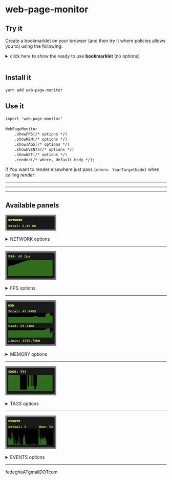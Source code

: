 # web-page-monitor


## Try it

Create a bookmarklet on your browser (and then try it where policies allows you to)  using the following:

<details>
    <summary>click here to show the ready to use <strong>bookmarklet</strong> (no options)</summary>

<pre>
javascript:void(function(){%2Bfunction()%7B%0A%20%20%20%20var%20url%20%3D%20%22https%3A%2F%2Fcdn.jsdelivr.net%2Fnpm%2Fweb-page-monitor%400.0.3%2Fdist%2Findex.js%22%2C%0A%20%20%20%20%20%20%20%20script%20%3D%20document.createElement('script')%3B%0A%20%20%20%20script.onload%20%3D%20function%20()%20%7B%0A%20%20%20%20%20%20%20%20WebPageMonitor%0A%20%20%20%20%20%20%20%20.showNET()%0A%20%20%20%20%20%20%20%20.showFPS()%0A%20%20%20%20%20%20%20%20.showMEM(%7B%0A%20%20%20%20%20%20%20%20%20%20%20%20height%3A%2030%2C%0A%20%20%20%20%20%20%20%20%7D)%0A%20%20%20%20%20%20%20%20.showTAGS(%7B%0A%20%20%20%20%20%20%20%20%20%20%20%20frequency%3A%2010%2C%0A%20%20%20%20%20%20%20%20%7D)%0A%20%20%20%20%20%20%20%20.showEVENTS(%7B%0A%20%20%20%20%20%20%20%20%20%20%20%20frequency%3A%2010%2C%0A%20%20%20%20%20%20%20%20%20%20%20%20exclude%3A%20%5B%0A%20%20%20%20%20%20%20%20%20%20%20%20%20%20%20%20'onmousemove'%2C%0A%20%20%20%20%20%20%20%20%20%20%20%20%5D%0A%20%20%20%20%20%20%20%20%7D)%0A%20%20%20%20%20%20%20%20.render()%3B%0A%20%20%20%20%7D%3B%0A%20%20%20%20script.setAttribute('src'%2C%20url)%3B%0A%20%20%20%20document.getElementsByTagName('head').item(0).appendChild(script)%3B%0A%7D()%3B}())
</pre>

which comes from the following:
<pre>
+function(){
    var url = "https://cdn.jsdelivr.net/npm/web-page-monitor@0.0.3/dist/index.js",
        script = document.createElement('script');
    script.onload = function () {
        WebPageMonitor
        .showNET()
        .showFPS()
        .showMEM({
            height: 30,
        })
        .showTAGS({
            frequency: 10,
        })
        .showEVENTS({
            frequency: 10,
            exclude: [
                'onmousemove',
            ]
        })
        .render();
    };
    script.setAttribute('src', url);
    document.getElementsByTagName('head').item(0).appendChild(script);
}();
</pre>
</details>
<br>

## Install it  
``` sh
yarn add web-page-monitor
```

## Use it
```
import 'web-page-monitor'

WebPageMonitor
    .showFPS(/* options */)
    .showMEM(/* options */)
    .showTAGS(/* options */)
    .showEVENTS(/* options */)
    .showNET(/* options */)
    .render(/* where, default body */);
```

if You want to render elsewhere just pass `{where: YourTargetNode}` when calling _render_.



<hr>
<hr>
<hr>

## Available panels 

![GitHub Logo](https://raw.githubusercontent.com/fedeghe/web-page-monitor/master/img/network.png)

<div>
    <details>
        <summary>NETWORK options</summary>
        <div>
            Shows the overall data network flow in MB. 
            Options available:
            <pre style="font-size:0.7em">{ 
    height: int // in px the height of the panel
}</pre>
        </div>
    </details>
</div>
<hr />



![GitHub Logo](https://raw.githubusercontent.com/fedeghe/web-page-monitor/master/img/fps.png)

<div>
    <details>
        <summary>FPS options</summary>
        <div>
            Shows the current rendering frames per seconds.  
            Options available:
            <pre style="font-size:0.7em">{ 
    height: int, // in px the height of the panel
    color: '#fede76' // the color fo the graph, default is `rgba(0,256,0, 0.5)`
}</pre>
        </div>
    </details>
</div>
<hr />


![GitHub Logo](https://raw.githubusercontent.com/fedeghe/web-page-monitor/master/img/mem.png)

<div>
    <details>
        <summary>MEMORY options</summary>
        <div>Shows the total and used instant memory in MB.  
            Options available:
            <pre style="font-size:0.7em">{ 
    height: int // in px the height of the panel
    color: '#fede76' // the color fo the graph, default is `rgba(0,256,0, 0.5)`
    frequency: 10 // the frequency of the update, default is 1
}</pre>
        </div>
    </details>
</div>
<hr />

![GitHub Logo](https://raw.githubusercontent.com/fedeghe/web-page-monitor/master/img/tags.png)

<div>
    <details>
        <summary>TAGS options</summary>
        <div>Shows how many nodes are in the page.  
            Options available:
            <pre style="font-size:0.7em">{ 
    height: int // in px the height of the panel
    color: '#fede76' // the color fo the graph, default is `rgba(0,256,0, 0.5)`
    frequency: 10 // the frequency of the update, default is 1
}</pre>
        </div>
    </details>
</div>
<hr />


![GitHub Logo](https://raw.githubusercontent.com/fedeghe/web-page-monitor/master/img/events.png)

<div>
    <details>
        <summary>EVENTS options</summary>
        <div>Shows the instant number of occurring events whithin the period .  
            Options available:
            <pre style="font-size:0.7em">{ 
    height: int // in px the height of the panel
    color: '#fede76' // the color fo the graph, default is `rgba(0,256,0, 0.5)`
    frequency: 10 // the frequency of the update, default is 1,
    exclude: ['onmousemove'] // exclude one or more events, there are a lot
}</pre>
            <p>just to have an idea tehe following are those possible on webkit</p>
        <pre style="font-size:0.7em">
onsearch, onappinstalled, onbeforeinstallprompt, onabort, onblur, oncancel, oncanplay, oncanplaythrough, onchange, onclick, onclose, oncontextmenu, oncuechange, ondblclick, ondrag, ondragend, ondragenter, ondragleave, ondragover, ondragstart, ondrop, ondurationchange, onemptied, onended, onerror, onfocus, onformdata, oninput, oninvalid, onkeydown, onkeypress, onkeyup, onload, onloadeddata, onloadedmetadata, onloadstart, onmousedown, onmouseenter, onmouseleave, onmousemove, onmouseout, onmouseover, onmouseup, onmousewheel, onpause, onplay, onplaying, onprogress, onratechange, onreset, onresize, onscroll, onseeked, onseeking, onselect, onstalled, onsubmit, onsuspend, ontimeupdate, ontoggle, onvolumechange, onwaiting, onwebkitanimationend, onwebkitanimationiteration, onwebkitanimationstart, onwebkittransitionend, onwheel, onauxclick, ongotpointercapture, onlostpointercapture, onpointerdown, onpointermove, onpointerup, onpointercancel, onpointerover, onpointerout, onpointerenter, onpointerleave, onselectstart, onselectionchange, onanimationend, onanimationiteration, onanimationstart, ontransitionrun, ontransitionstart, ontransitionend, ontransitioncancel, onafterprint, onbeforeprint, onbeforeunload, onhashchange, onlanguagechange, onmessage, onmessageerror, onoffline, ononline, onpagehide, onpageshow, onpopstate, onrejectionhandled, onstorage, onunhandledrejection, onunload, ondevicemotion, ondeviceorientation, ondeviceorientationabsolute, onpointerrawupdate
        </pre> 
        </div>
    </details>
</div>






<hr />
fedegheATgmailDOTcom


